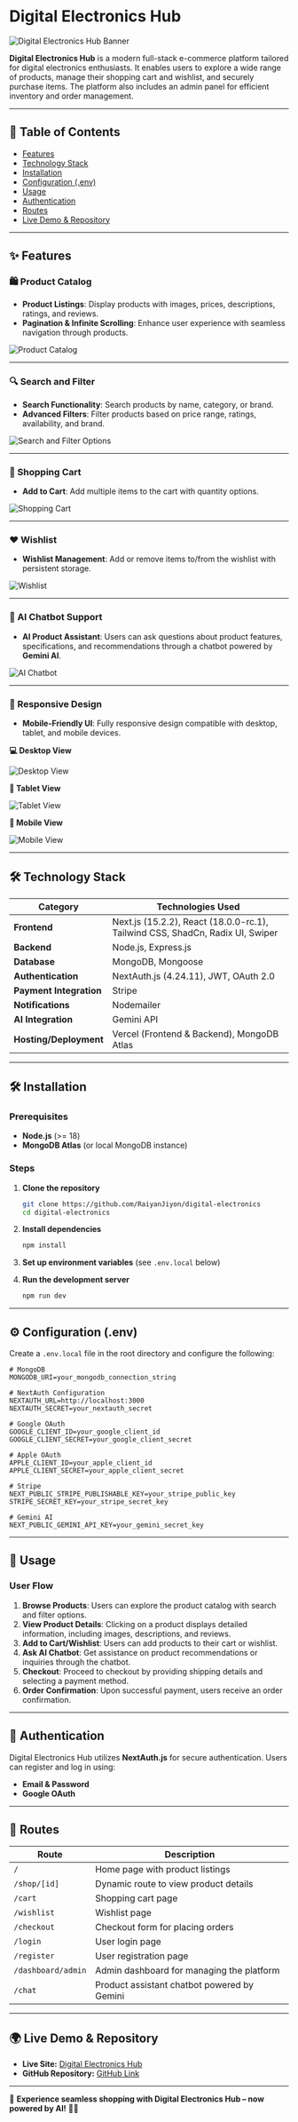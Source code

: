# **Digital Electronics Hub**

![Digital Electronics Hub Banner](https://i.ibb.co/V0BKvdDK/digital-electronics.png)

**Digital Electronics Hub** is a modern full-stack e-commerce platform tailored for digital electronics enthusiasts. It enables users to explore a wide range of products, manage their shopping cart and wishlist, and securely purchase items. The platform also includes an admin panel for efficient inventory and order management.

---

## 📖 Table of Contents

* [Features](#features)
* [Technology Stack](#technology-stack)
* [Installation](#installation)
* [Configuration (.env)](#configuration-env)
* [Usage](#usage)
* [Authentication](#authentication)
* [Routes](#routes)
* [Live Demo & Repository](#live-demo--repository)

---

## ✨ Features<a id="features"></a>

### 🛍️ Product Catalog

* **Product Listings**: Display products with images, prices, descriptions, ratings, and reviews.
* **Pagination & Infinite Scrolling**: Enhance user experience with seamless navigation through products.

![Product Catalog](https://i.ibb.co/pBfVwGYv/products.png)

---

### 🔍 Search and Filter

* **Search Functionality**: Search products by name, category, or brand.
* **Advanced Filters**: Filter products based on price range, ratings, availability, and brand.

![Search and Filter Options](https://i.ibb.co/VHCm6G6/search-filter.png)

---

### 🛒 Shopping Cart

* **Add to Cart**: Add multiple items to the cart with quantity options.

![Shopping Cart](https://i.ibb.co/tT06JYqP/cart.png)

---

### ❤️ Wishlist

* **Wishlist Management**: Add or remove items to/from the wishlist with persistent storage.

![Wishlist](https://i.ibb.co/B5jXvt9b/wishlist.png)

---

### 🤖 AI Chatbot Support

* **AI Product Assistant**: Users can ask questions about product features, specifications, and recommendations through a chatbot powered by **Gemini AI**.

![AI Chatbot](https://i.ibb.co/tTZB06KH/Screenshot-178.png)

---

### 📱 Responsive Design

* **Mobile-Friendly UI**: Fully responsive design compatible with desktop, tablet, and mobile devices.

**💻 Desktop View**

![Desktop View](https://i.ibb.co/5Xv80sRG/Screenshot-176.png)

**📱 Tablet View**

![Tablet View](https://i.ibb.co/LDF6w9HJ/tab-screen.png)

**📱 Mobile View**

![Mobile View](https://i.ibb.co/XfGqXhD3/phone-screen.png)

---

## 🛠️ Technology Stack<a id="technology-stack"></a>

| Category                | Technologies Used                                                             |
| ----------------------- | ----------------------------------------------------------------------------- |
| **Frontend**            | Next.js (15.2.2), React (18.0.0-rc.1), Tailwind CSS, ShadCn, Radix UI, Swiper |
| **Backend**             | Node.js, Express.js                                                           |
| **Database**            | MongoDB, Mongoose                                                             |
| **Authentication**      | NextAuth.js (4.24.11), JWT, OAuth 2.0                                         |
| **Payment Integration** | Stripe                                                                        |
| **Notifications**       | Nodemailer                                                                    |
| **AI Integration**      | Gemini API                                                                    |
| **Hosting/Deployment**  | Vercel (Frontend & Backend), MongoDB Atlas                                    |

---

## 🛠 Installation<a id="installation"></a>

### Prerequisites

* **Node.js** (>= 18)
* **MongoDB Atlas** (or local MongoDB instance)

### Steps

1. **Clone the repository**

   ```bash
   git clone https://github.com/RaiyanJiyon/digital-electronics
   cd digital-electronics
   ```

2. **Install dependencies**

   ```bash
   npm install
   ```

3. **Set up environment variables** (see `.env.local` below)

4. **Run the development server**

   ```bash
   npm run dev
   ```

---

## ⚙️ Configuration (.env)<a id="configuration-env"></a>

Create a `.env.local` file in the root directory and configure the following:

```env
# MongoDB
MONGODB_URI=your_mongodb_connection_string

# NextAuth Configuration
NEXTAUTH_URL=http://localhost:3000
NEXTAUTH_SECRET=your_nextauth_secret

# Google OAuth
GOOGLE_CLIENT_ID=your_google_client_id
GOOGLE_CLIENT_SECRET=your_google_client_secret

# Apple OAuth
APPLE_CLIENT_ID=your_apple_client_id
APPLE_CLIENT_SECRET=your_apple_client_secret

# Stripe
NEXT_PUBLIC_STRIPE_PUBLISHABLE_KEY=your_stripe_public_key
STRIPE_SECRET_KEY=your_stripe_secret_key

# Gemini AI
NEXT_PUBLIC_GEMINI_API_KEY=your_gemini_secret_key
```

---

## 🚀 Usage<a id="usage"></a>

### User Flow

1. **Browse Products**: Users can explore the product catalog with search and filter options.
2. **View Product Details**: Clicking on a product displays detailed information, including images, descriptions, and reviews.
3. **Add to Cart/Wishlist**: Users can add products to their cart or wishlist.
4. **Ask AI Chatbot**: Get assistance on product recommendations or inquiries through the chatbot.
5. **Checkout**: Proceed to checkout by providing shipping details and selecting a payment method.
6. **Order Confirmation**: Upon successful payment, users receive an order confirmation.

---

## 🔐 Authentication<a id="authentication"></a>

Digital Electronics Hub utilizes **NextAuth.js** for secure authentication. Users can register and log in using:

* **Email & Password**
* **Google OAuth**

---

## 📌 Routes<a id="routes"></a>

| Route              | Description                                 |
| ------------------ | ------------------------------------------- |
| `/`                | Home page with product listings             |
| `/shop/[id]`       | Dynamic route to view product details       |
| `/cart`            | Shopping cart page                          |
| `/wishlist`        | Wishlist page                               |
| `/checkout`        | Checkout form for placing orders            |
| `/login`           | User login page                             |
| `/register`        | User registration page                      |
| `/dashboard/admin` | Admin dashboard for managing the platform   |
| `/chat`            | Product assistant chatbot powered by Gemini |

---

## 🌍 Live Demo & Repository<a id="live-demo--repository"></a>

* **Live Site:** [Digital Electronics Hub](https://digital-electronics.vercel.app/)
* **GitHub Repository:** [GitHub Link](https://github.com/RaiyanJiyon/digital-electronics)

---

🛒 **Experience seamless shopping with Digital Electronics Hub – now powered by AI!** 🧠💬
